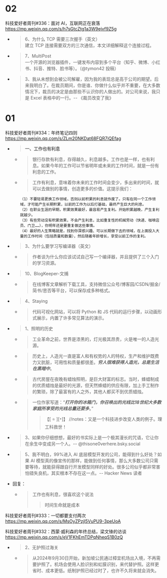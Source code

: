 
# 02

科技爱好者周刊#336：面对 AI，互联网正在衰落 https://mp.weixin.qq.com/s/h7sGtcZtg1a3W9ejvf9Z5g
- > 6、为什么 TCP 需要三次握手（英文） <br> 建立 TCP 连接需要双方的三次通信，本文详细解释这个连接过程。
- > 7、MultiPost <br> 一个开源的浏览器插件，一键发布内容到多个平台（知乎、微博、小红书、抖音、推特、脸书等）。（@tymon42 投稿）
- > 3、我从未想到会被公司解雇，因为我的表现总是高于公司的期望。后来我明白了。在裁员期间，你是谁、你做什么似乎并不重要，在大多数情况下，裁员的决定是由那些不认识你的人做出的。对公司来说，我只是 Excel 表格中的一行。-- 《裁员改变了我》

# 01

科技爱好者周刊#334：年终笔记四则 https://mp.weixin.qq.com/s/ZLm20NKDat68FQR7iQEfag
- > **一、工作也有利息**
  * > 银行存款有利息，存得越久，利息越多。工作也是一样，也有利息。如果今年的工作可以节省明年或未来的工作时间，就是一份有利息的工作。
  * > 工作有利息，意味着你未来的工作时间会变少，多出来的时间，就可以去做别的事情，创造更多的价值。这提示我们：
    ```console
    （1）不要轻易更换工作领域，否则以前积累的利息就作废了。只有在同一个工作领域，才可能产生长期积累，以前的工作为以后打基础，最终产生巨大的利息。
    （2）在职业生涯的早期，积累效果最好，最容易产生复利。开始积累越晚，产生复利就越少。
    （3）有些劳动没有积累效果，不会产生利息，比如重复性的机械劳动（快递、咖啡店员、门卫……），你明年还是要重复做这些事情。
    （4）最好的人生策略就是，找到你深感兴趣、可以长期做下去的领域，在上面投入大量的工作时间（包括质量和数量），然后随着年龄增长，享受以前工作的复利。
    ```
- > 3、为什么要学习写编译器（英文）
  * > 作者谈为什么你应该试试自己写一个编译器，并且提供了三个入门的学习资源。
- > 10、BlogKeeper-文捕
  * > 在线博客文章解析下载工具，支持微信公众号/博客园/CSDN/掘金/简书/思否等平台，可以保存成多种格式。
- > 4、Staying
  * > 代码可视化网站，可以将 Python 和 JS 代码的运行步骤，以动画形式展示，内置了许多常见算法的演示。
- > 1、照明的历史
  * > 工业革命之前，世界是漆黑的，灯光极其昂贵，火是唯一的人造光源。
  * > 历史上，人造光一直是富人和有权势的人的特权，生产和维护既费力又肮脏，可用性和质量都很差。***穷人很难获得人造光，总是生活在黑暗中***。
  * > 古代房屋在夜晚有蜡烛照明，是巨大财富的标志。当时，蜂蜡制成的优质蜡烛是最好的光源，但天然蜂蜡的供应有限，加上手工制作的繁琐，除了最富有的人之外，其他人都买不到优质蜡烛。
  * > 一位作家写道：“***打开你的冰箱门，你召唤出的光线比18世纪大多数家庭所享受的光线总量还要多***。”
    >> 【[ :star: ][`*`]】 //notes：又是一个科技进步改变人类的例子。理工科救世！
- > 3、如果你仔细想想，最好的书实际上是一个极其漫长的咒语，它让你在余生中变成另一个人。-- @thisone0verhere.bsky.social
- > 5、我不明白，99%进入 AI 底层模型开发的公司，能得到什么好处？如果 AI 模型真的像宣传的那样，能做到任何事情，那么大多数公司只需要等待，就能获得跟自行开发模型同样的好处。很多公司似乎都非常害怕错失良机，其实根本不存在这一点。-- Hacker News 读者
- 回复：
  * > 工作也有利息，很喜欢这个说法
    >> 时间生命就是成本

科技爱好者周刊#333：一切都要支付两次 https://mp.weixin.qq.com/s/MsOyZPzjl5VuPU9-3peUoA

科技爱好者周刊#332：西蒙·威利森的年终总结，梁文锋的访谈 https://mp.weixin.qq.com/s/eV1FKhEmTDPqNheqS1B0zQ
- > 2、无护照过海关
  * > 从2024年9月30日开始，新加坡公民通过樟宜机场出入境，不再需要护照了。机场会使用人脸识别和虹膜识别，来代替护照。这样更省时、成本更低。纸制护照已经过时了，也许不久将来就会消失。
